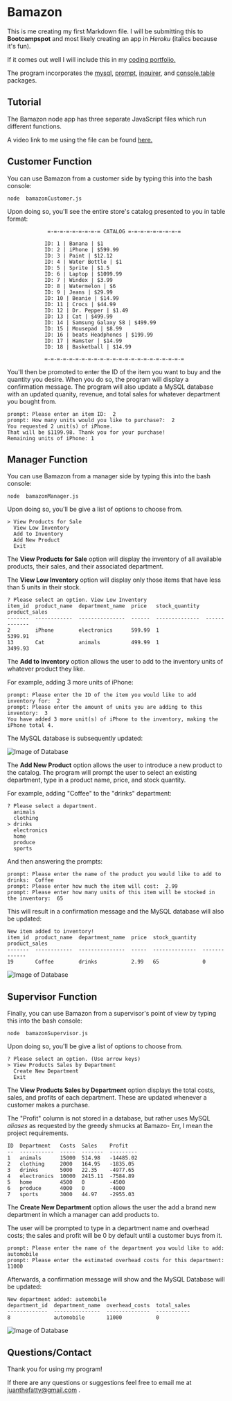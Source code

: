 # Bamazon

This is me creating my first Markdown file. I will be submitting this to **Bootcampspot** and most likely creating an app in *Heroku* (italics because it's fun). 

If it comes out well I will include this in my [coding portfolio.](https://floating-thicket-78326.herokuapp.com/portfolio.html)

The program incorporates the [mysql](https://www.npmjs.com/package/mysql), [prompt](https://www.npmjs.com/package/prompt), [inquirer](https://www.npmjs.com/package/inquirer), and [console.table](https://www.npmjs.com/package/console.table) packages.

## **Tutorial**

The Bamazon node app has three separate JavaScript files which run different functions.

A video link to me using the file can be found [here.](https://www.youtube.com/watch?v=jsCLinRxmWA&feature=youtu.be) 

## **Customer Function**

You can use Bamazon from a customer side by typing this into the bash console:

`node  bamazonCustomer.js`

Upon doing so, you'll see the entire store's catalog presented to you in table format:

				 =-=-=-=-=-=-=-=-= CATALOG =-=-=-=-=-=-=-=-=

				ID: 1 | Banana | $1
				ID: 2 | iPhone | $599.99
				ID: 3 | Paint | $12.12
				ID: 4 | Water Bottle | $1
				ID: 5 | Sprite | $1.5
				ID: 6 | Laptop | $1099.99
				ID: 7 | Windex | $3.99
				ID: 8 | Watermelon | $6
				ID: 9 | Jeans | $29.99
				ID: 10 | Beanie | $14.99
				ID: 11 | Crocs | $44.99
				ID: 12 | Dr. Pepper | $1.49
				ID: 13 | Cat | $499.99
				ID: 14 | Samsung Galaxy S8 | $499.99
				ID: 15 | Mousepad | $8.99
				ID: 16 | beats Headphones | $199.99
				ID: 17 | Hamster | $14.99
				ID: 18 | Basketball | $14.99

				=-=-=-=-=-=-=-=-=-=-=-=-=-=-=-=-=-=-=-=-=-=-= 



You'll then be promoted to enter the ID of the item you want to buy and the quantity you desire. When you do so, the program will display a confirmation message.
The program will also update a MySQL database with an updated quanity, revenue, and total sales for whatever department you bought from.


	prompt: Please enter an item ID:  2
	prompt: How many units would you like to purchase?:  2
	You requested 2 unit(s) of iPhone.
	That will be $1199.98. Thank you for your purchase!
	Remaining units of iPhone: 1

## **Manager Function**

You can use Bamazon from a manager side by typing this into the bash console:

`node  bamazonManager.js`

Upon doing so, you'll be give a list of options to choose from.

	
	> View Products for Sale
	  View Low Inventory
	  Add to Inventory
	  Add New Product
	  Exit

The **View Products for Sale** option will display the inventory of all available products, their sales, and their associated department.

The **View Low Inventory** option will display only those items that have less than 5 units in their stock. 

	? Please select an option. View Low Inventory
	item_id  product_name  department_name  price   stock_quantity  product_sales
	-------  ------------  ---------------  ------  --------------  -------------
	2        iPhone        electronics      599.99  1               5399.91
	13       Cat           animals          499.99  1               3499.93

The **Add to Inventory** option allows the user to add to the inventory units of whatever product they like.

For example, adding 3 more units of iPhone:

	prompt: Please enter the ID of the item you would like to add inventory for:  2
	prompt: Please enter the amount of units you are adding to this inventory:  3
	You have added 3 more unit(s) of iPhone to the inventory, making the iPhone total 4.

The MySQL database is subsequently updated: 

![Image of Database](http://i.imgur.com/NlDu9YQ.png)

The **Add New Product** option allows the user to introduce a new product to the catalog. The program will prompt the user to select an existing department, type in a product name, price, and stock quantity.

For example, adding "Coffee" to the "drinks" department:

	? Please select a department.
	  animals
	  clothing
	> drinks
	  electronics
	  home
	  produce
	  sports

And then answering the prompts:

	prompt: Please enter the name of the product you would like to add to drinks:  Coffee
	prompt: Please enter how much the item will cost:  2.99
	prompt: Please enter how many units of this item will be stocked in the inventory:  65

This will result in a confirmation message and the MySQL database will also be updated:

	New item added to inventory!
	item_id  product_name  department_name  price  stock_quantity  product_sales
	-------  ------------  ---------------  -----  --------------  -------------
	19       Coffee        drinks           2.99   65              0

![Image of Database](http://i.imgur.com/ZHts7Pr.png)



## **Supervisor Function**

Finally, you can use Bamazon from a supervisor's point of view by typing this into the bash console:

`node  bamazonSupervisor.js`

Upon doing so, you'll be give a list of options to choose from.

	? Please select an option. (Use arrow keys)
	> View Products Sales by Department
	  Create New Department
	  Exit


The **View Products Sales by Department** option displays the total costs, sales, and profits of each department. These are updated whenever a customer makes a purchase.

The "Profit" column is not stored in a database, but rather uses MySQL *aliases* as requested by the greedy shmucks at Bamazo- Err, I mean the project requirements.

	ID  Department   Costs  Sales    Profit
	--  -----------  -----  -------  ---------
	1   animals      15000  514.98   -14485.02
	2   clothing     2000   164.95   -1835.05
	3   drinks       5000   22.35    -4977.65
	4   electronics  10000  2415.11  -7584.89
	5   home         4500   0        -4500
	6   produce      4000   0        -4000
	7   sports       3000   44.97    -2955.03


The **Create New Department** option allows the user the add a brand new department in which a manager can add products to.

The user will be prompted to type in a department name and overhead costs; the sales and profit will be 0 by default until a customer buys from it.

	prompt: Please enter the name of the department you would like to add:  automobile
	prompt: Please enter the estimated overhead costs for this department:  11000

Afterwards, a confirmation message will show and the MySQL Database will be updated:


	New department added: automobile
	department_id  department_name  overhead_costs  total_sales
	-------------  ---------------  --------------  -----------
	8              automobile       11000           0

![Image of Database](http://i.imgur.com/F4uTKf4.png)



## Questions/Contact

Thank you for using my program!

If there are any questions or suggestions feel free to email me at juanthefatty@gmail.com .

